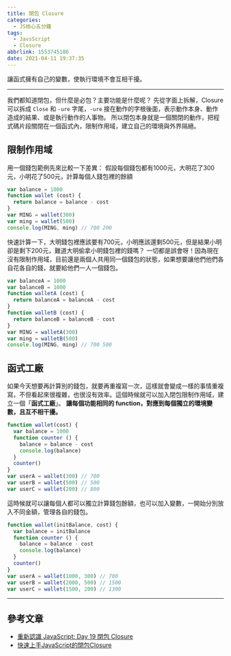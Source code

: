 ```yaml
---
title: 閉包 Closure
categories:
  - JS核心五分鐘
tags:
  - JavsScript
  - Closure
abbrlink: 1553745186
date: 2021-04-11 19:37:35
---
```

讓函式擁有自己的變數，使執行環境不會互相干擾。

-----

我們都知道閉包，但什麼是必包？主要功能是什麼呢？
先從字面上拆解，Closure 可以拆成 `Close` 和 `-ure` 字尾，`-ure` 接在動作的字根後面，表示動作本身、動作造成的結果、或是執行動作的人事物。
所以閉包本身就是一個關閉的動作，把程式碼片段關閉在一個函式內，限制作用域，建立自己的環境與外界隔絕。

<!--more-->

## 限制作用域
用一個錢包範例先來比較一下差異：
假設每個錢包都有1000元，大明花了300元，小明花了500元，計算每個人錢包裡的餘額
```javascript
var balance = 1000
function wallet (cost) {
  return balance = balance - cost
}
var MING = wallet(300)
var ming = wallet(500)
console.log(MING, ming) // 700 200
```
快速計算一下，大明錢包裡應該要有700元，小明應該還剩500元，但是結果小明卻是剩下200元，難道大明偷拿小明錢包裡的錢嗎？
一切都是誤會呀！因為現在沒有限制作用域，目前還是兩個人共用同一個錢包的狀態，如果想要讓他們他們各自花各自的錢，就要給他們一人一個錢包。
```javascript
var balanceA = 1000
var balanceB = 1000
function walletA (cost) {
  return balanceA = balanceA - cost
}
function walletB (cost) {
  return balanceB = balanceB - cost
}
var MING = walletA(300)
var ming = walletB(500)
console.log(MING, ming) // 700 500
```

## 函式工廠
如果今天想要再計算別的錢包，就要再重複寫一次，這樣就會變成一樣的事情重複寫，不但看起來很複雜，也很沒有效率。這個時候就可以加入閉包限制作用域，建立一個「**函式工廠**」。
**讓每個功能相同的 function，對應到每個獨立的環境變數，且互不相干擾。**
```javascript
function wallet(cost) {
  var balance = 1000
  function counter () {
    balance = balance - cost
    console.log(balance)
  }
  counter()
}
var userA = wallet(300) // 700
var userB = wallet(500) // 500
var userC = wallet(200) // 800
```
這時候就可以讓每個人都可以獨立計算錢包餘額，也可以加入變數，一開始分別放入不同金額，管理各自的錢包。
```javascript
function wallet(initBalance, cost) {
  var balance = initBalance
  function counter () {
    balance = balance - cost
    console.log(balance)
  }
  counter()
}
var userA = wallet(1000, 300) // 700
var userB = wallet(2000, 500) // 1500
var userC = wallet(1500, 200) // 1300
```

-----

## 參考文章
* [重新認識 JavaScript: Day 19 閉包 Closure](https://ithelp.ithome.com.tw/articles/10193009)
* [快速上手JavaScript的閉包Closure](https://yixuntseng-bruce.medium.com/%E4%BA%94%E5%88%86%E9%90%98%E5%AD%B8%E5%89%8D%E7%AB%AF-%E5%BF%AB%E9%80%9F%E4%B8%8A%E6%89%8Bjavascript%E7%9A%84%E9%96%89%E5%8C%85closure-c54321434e9f)